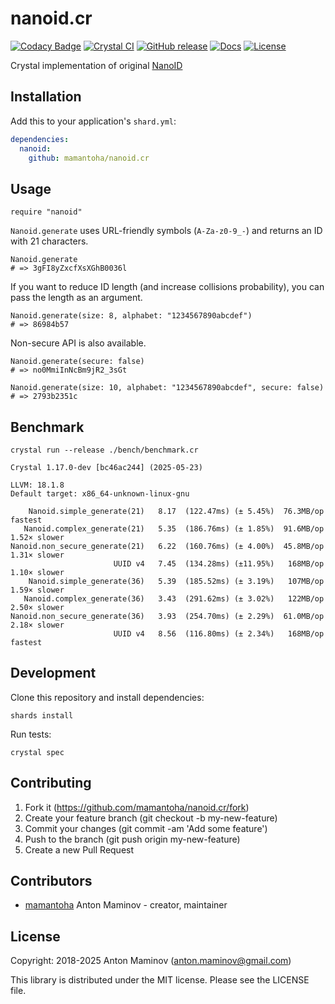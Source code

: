 # nanoid.cr

[![Codacy Badge](https://api.codacy.com/project/badge/Grade/3108082114df406abb95c38bf751c2f0)](https://app.codacy.com/app/mamantoha/nanoid.cr?utm_source=github.com&utm_medium=referral&utm_content=mamantoha/nanoid.cr&utm_campaign=Badge_Grade_Settings)
[![Crystal CI](https://github.com/mamantoha/nanoid.cr/actions/workflows/crystal.yml/badge.svg)](https://github.com/mamantoha/nanoid.cr/actions/workflows/crystal.yml)
[![GitHub release](https://img.shields.io/github/release/mamantoha/nanoid.cr.svg)](https://github.com/mamantoha/nanoid.cr/releases)
[![Docs](https://img.shields.io/badge/docs-available-brightgreen.svg)](https://mamantoha.github.io/nanoid.cr/)
[![License](https://img.shields.io/github/license/mamantoha/nanoid.cr.svg)](https://github.com/mamantoha/nanoid.cr/blob/master/LICENSE)

Crystal implementation of original [NanoID](https://github.com/ai/nanoid)

## Installation

Add this to your application's `shard.yml`:

```yaml
dependencies:
  nanoid:
    github: mamantoha/nanoid.cr
```

## Usage

```crystal
require "nanoid"
```

`Nanoid.generate` uses URL-friendly symbols (`A-Za-z0-9_-`) and returns an ID with 21 characters.

```crystal
Nanoid.generate
# => 3gFI8yZxcfXsXGhB0036l
```

If you want to reduce ID length (and increase collisions probability), you can pass the length as an argument.

```crystal
Nanoid.generate(size: 8, alphabet: "1234567890abcdef")
# => 86984b57
```

Non-secure API is also available.

```crystal
Nanoid.generate(secure: false)
# => no0MmiInNcBm9jR2_3sGt

Nanoid.generate(size: 10, alphabet: "1234567890abcdef", secure: false)
# => 2793b2351c
```

## Benchmark

`crystal run --release ./bench/benchmark.cr`

```console
Crystal 1.17.0-dev [bc46ac244] (2025-05-23)

LLVM: 18.1.8
Default target: x86_64-unknown-linux-gnu

    Nanoid.simple_generate(21)   8.17  (122.47ms) (± 5.45%)  76.3MB/op        fastest
   Nanoid.complex_generate(21)   5.35  (186.76ms) (± 1.85%)  91.6MB/op   1.52× slower
Nanoid.non_secure_generate(21)   6.22  (160.76ms) (± 4.00%)  45.8MB/op   1.31× slower
                       UUID v4   7.45  (134.28ms) (±11.95%)   168MB/op   1.10× slower
    Nanoid.simple_generate(36)   5.39  (185.52ms) (± 3.19%)   107MB/op   1.59× slower
   Nanoid.complex_generate(36)   3.43  (291.62ms) (± 3.02%)   122MB/op   2.50× slower
Nanoid.non_secure_generate(36)   3.93  (254.70ms) (± 2.29%)  61.0MB/op   2.18× slower
                       UUID v4   8.56  (116.80ms) (± 2.34%)   168MB/op        fastest
```

## Development

Clone this repository and install dependencies:

```console
shards install
```

Run tests:

```console
crystal spec
```

## Contributing

1. Fork it (<https://github.com/mamantoha/nanoid.cr/fork>)
2. Create your feature branch (git checkout -b my-new-feature)
3. Commit your changes (git commit -am 'Add some feature')
4. Push to the branch (git push origin my-new-feature)
5. Create a new Pull Request

## Contributors

- [mamantoha](https://github.com/mamantoha) Anton Maminov - creator, maintainer

## License

Copyright: 2018-2025 Anton Maminov (anton.maminov@gmail.com)

This library is distributed under the MIT license. Please see the LICENSE file.
